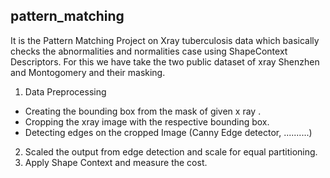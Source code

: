 ## pattern_matching

It is the Pattern Matching Project on Xray tuberculosis data which basically checks the abnormalities and normalities case using ShapeContext Descriptors. 
For this we have take the two public dataset of xray Shenzhen and Montogomery and their masking. 

1. Data Preprocessing
  - Creating the bounding box from the mask of given x ray .
  - Cropping the xray image with the respective bounding box.
  - Detecting edges on the cropped Image (Canny Edge detector, ..........)
  
2. Scaled the output from edge detection and scale for equal partitioning.
3. Apply Shape Context and measure the cost.

  
  
